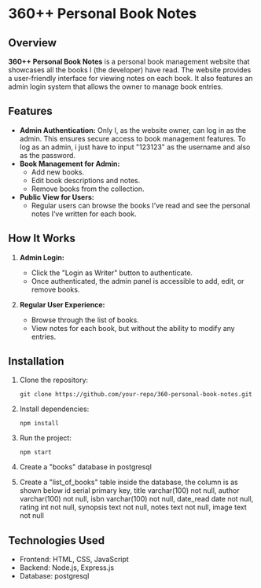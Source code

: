 # 360++ Personal Book Notes

## Overview
**360++ Personal Book Notes** is a personal book management website that showcases all the books I (the developer) have read. The website provides a user-friendly interface for viewing notes on each book. It also features an admin login system that allows the owner to manage book entries.

## Features
- **Admin Authentication:** Only I, as the website owner, can log in as the admin. This ensures secure access to book management features. To log as an admin, i just have to input "123123" as the username and also as the password.
- **Book Management for Admin:**
  - Add new books.
  - Edit book descriptions and notes.
  - Remove books from the collection.
- **Public View for Users:**
  - Regular users can browse the books I’ve read and see the personal notes I’ve written for each book.

## How It Works
1. **Admin Login:** 
   - Click the "Login as Writer" button to authenticate.
   - Once authenticated, the admin panel is accessible to add, edit, or remove books.
   
2. **Regular User Experience:** 
   - Browse through the list of books.
   - View notes for each book, but without the ability to modify any entries.

## Installation
1. Clone the repository:  
   ```
   git clone https://github.com/your-repo/360-personal-book-notes.git
   ```
2. Install dependencies:  
   ```
   npm install
   ```

3. Run the project:  
   ```
   npm start
   ```

4. Create a "books" database in postgresql

5. Create a "list_of_books" table inside the database, the column is as shown below
   id serial primary key,
   title varchar(100) not null,
   author varchar(100) not null,
   isbn varchar(100) not null,
   date_read date not null,
   rating int not null,
   synopsis text not null,
   notes text not null,
   image text not null

## Technologies Used
- Frontend: HTML, CSS, JavaScript
- Backend: Node.js, Express.js
- Database: postgresql
